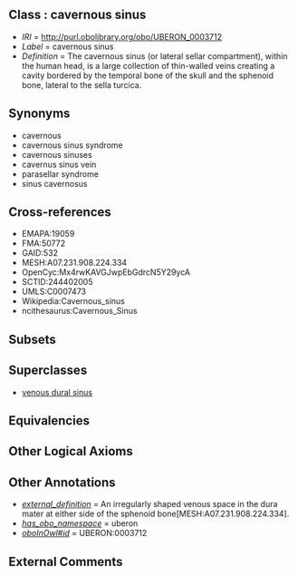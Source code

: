 
## Class : cavernous sinus

 * *IRI* = http://purl.obolibrary.org/obo/UBERON_0003712
 * *Label* = cavernous sinus
 * *Definition* = The cavernous sinus (or lateral sellar compartment), within the human head, is a large collection of thin-walled veins creating a cavity bordered by the temporal bone of the skull and the sphenoid bone, lateral to the sella turcica.

## Synonyms

 * cavernous
 * cavernous sinus syndrome
 * cavernous sinuses
 * cavernus sinus vein
 * parasellar syndrome
 * sinus cavernosus

## Cross-references

 * EMAPA:19059
 * FMA:50772
 * GAID:532
 * MESH:A07.231.908.224.334
 * OpenCyc:Mx4rwKAVGJwpEbGdrcN5Y29ycA
 * SCTID:244402005
 * UMLS:C0007473
 * Wikipedia:Cavernous_sinus
 * ncithesaurus:Cavernous_Sinus

## Subsets


## Superclasses

 * [venous dural sinus](../../UBERON/86/UBERON_0005486.md)

## Equivalencies


## Other Logical Axioms


## Other Annotations

 * *[external_definition](../../UBPROP/01/UBPROP_0000001.md)* = An irregularly shaped venous space in the dura mater at either side of the sphenoid bone[MESH:A07.231.908.224.334].
 * *[has_obo_namespace](../../ce/oboInOwl#hasOBONamespace.md)* = uberon
 * *[oboInOwl#id](../../id/oboInOwl#id.md)* = UBERON:0003712

## External Comments


